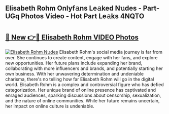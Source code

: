 ## Elisabeth Rohm Onlyf𝚊ns Le𝚊ked N𝚞des - Part-UGq Photos Video - Hot Part Le𝚊ks 4NQTO

# <h2><a href="http://ab68597.deff.icu/?id=Elisabeth+Rohm">🔗 New 👉🔴 Elisabeth Rohm VIDEO Photos</a></h2>

[![Elisabeth Rohm N𝚞des](https://i.imgur.com/rIISA9y.gif)](http://ab68597.deff.icu/?id=Elisabeth+Rohm)
Elisabeth Rohm's social media journey is far from over. She continues to create content, engage with her fans, and explore new opportunities. Her future plans include expanding her brand, collaborating with more influencers and brands, and potentially starting her own business. With her unwavering determination and undeniable charisma, there's no telling how far Elisabeth Rohm will go in the digital world. Elisabeth Rohm is a complex and controversial figure who has defied categorization. Her unique brand of online presence has captivated and enraged audiences, sparking discussions about censorship, sexualization, and the nature of online communities. While her future remains uncertain, her impact on online culture is undeniable.

